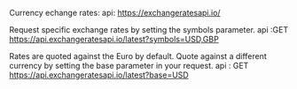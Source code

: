 <!-- 
inline styling


const divStyle = {
  color: 'blue',
  backgroundImage: 'url(' + imgUrl + ')',
};

function HelloWorldComponent() {
  return <div style={divStyle}>Hello World!</div>;
}

 -->

<!-- 
 font awesome link from https://cdnjs.com/libraries/font-awesome/5.15.1 pasted in index.html
<link rel="stylesheet" href="https://cdnjs.cloudflare.com/ajax/libs/font-awesome/5.15.1/css/all.min.css" integrity="sha512-+4zCK9k+qNFUR5X+cKL9EIR+ZOhtIloNl9GIKS57V1MyNsYpYcUrUeQc9vNfzsWfV28IaLL3i96P9sdNyeRssA==" crossorigin="anonymous" /> 

-->

Currency echange rates:
api:
https://exchangeratesapi.io/

Request specific exchange rates by setting the symbols parameter.
api :GET https://api.exchangeratesapi.io/latest?symbols=USD,GBP 

Rates are quoted against the Euro by default. Quote against a different currency by setting the base parameter in your request.
api : GET https://api.exchangeratesapi.io/latest?base=USD 